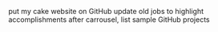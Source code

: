 put my cake website on GitHub
update old jobs to highlight accomplishments
after carrousel, list sample GitHub projects


